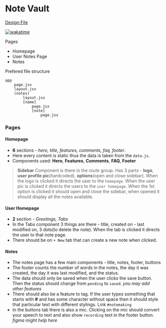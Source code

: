 # Note Vault


[Design File](https://www.figma.com/file/ym8CNt559tAIpseV4m6Ret/NoteVault?type=design&node-id=3%3A38&mode=design&t=xuc0UP490ZSuRSHq-1)

[![wakatime](https://wakatime.com/badge/user/b486c624-54cb-4d61-9d41-06e9e496bcfe/project/bbfba2d4-b7d4-4057-9587-32cee31a3aa2.svg)](https://wakatime.com/badge/user/b486c624-54cb-4d61-9d41-06e9e496bcfe/project/bbfba2d4-b7d4-4057-9587-32cee31a3aa2)

Pages
- Homepage
- User Notes Page
- Notes

Prefered file structure

```
app
	page.jsx
	layout.jsx
	(notes)
		layout.jsx
		[name]
			page.jsx
			[note]
				page.jsx
```


### Pages

#### Homepage

- **6** sections - *hero, title, features, comments, faq, footer*.
- Here every content is static thus the data is taken from the `data.js`.
- Components used: **Hero**, **Features**, **Comments**, **FAQ**, **Footer**

>**Sidebar** 
> Component is there in the route group.
> Has 3 parts - **logo**, **user profile pic**(hardcoded), **options**(open and close sidebar).
>  When the logo is clicked it directs the user to the `homepage`.
>  When the user pic is clicked it directs the users to the `user homepage`.
>  When the 1st option is clicked it should open and close the sidebar, when opened it should display all the notes available.
  
#### User Homepage
- **2** section - *Greetings, Tabs*
- In the Tabs component 3 things are there - title, created on - last modified on, 3 dots(to delete the note). When the tab is clicked it directs the user to that note page.
- There should be on `+ New` tab that can create a new note when clicked.

#### Notes

- The notes page has a few main components - title, notes, footer, buttons
- The footer counts the number of words in the notes, the day it was created, the day it was last modified, and the status.
- The data should only be saved when the user clicks the save button. Then the status should change from `pending` to `saved`. *you may add other features*
- There should also be a feature to tag. If the user types something that starts with **#** and has some character without space then it should style that particular text with different stylings. Link `#notemaking`
- In the buttons tab there is also a mic. Clicking on the mic should convert your speech to text and also show `recording` text in the footer button. *figma might help here*

